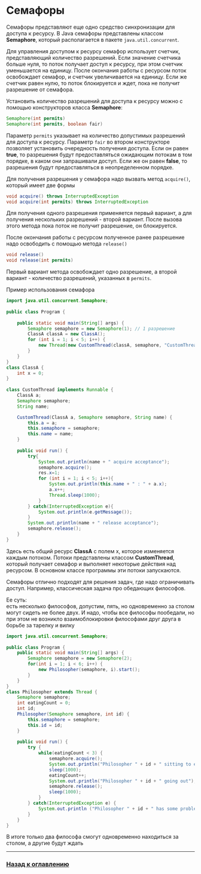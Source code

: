 # Семафоры

Семафоры представляют еще одно средство синхронизации для доступа к ресурсу.
В Java семафоры представлены классом **Semaphore**, который располагается в пакете `java.util.concurrent`.

Для управления доступом к ресурсу семафор использует счетчик, представляющий количество разрешений.
Если значение счетчика больше нуля, то поток получает доступ к ресурсу, при этом счетчик уменьшается на единицу.
После окончания работы с ресурсом поток освобождает семафор, и счетчик увеличивается на единицу.
Если же счетчик равен нулю, то поток блокируется и ждет, пока не получит разрешение от семафора.

Установить количество разрешений для доступа к ресурсу можно с помощью конструкторов класса **Semaphore**:

```java
Semaphore(int permits)
Semaphore(int permits, boolean fair)
```

Параметр `permits` указывает на количество допустимых разрешений для доступа к ресурсу.
Параметр `fair` во втором конструкторе позволяет установить очередность получения доступа.
Если он равен **true**, то разрешения будут предоставляться ожидающим потокам в том порядке, в каком они запрашивали доступ.
Если же он равен **false**, то разрешения будут предоставляться в неопределенном порядке.

Для получения разрешения у семафора надо вызвать метод `acquire()`, который имеет две формы

```java
void acquire() throws InterruptedException
void acquire(int permits) throws InterruptedException
```

Для получения одного разрешения применяется первый вариант, а для получения нескольких разрешений - второй вариант.
После вызова этого метода пока поток не получит разрешение, он блокируется.

После окончания работы с ресурсом полученное ранее разрешение надо освободить с помощью метода `release()`

```java
void release()
void release(int permits)
```

Первый вариант метода освобождает одно разрешение, а второй вариант - количество разрешений, указанных в `permits`.

Пример использования семафора

```java
import java.util.concurrent.Semaphore;
 
public class Program {
 
    public static void main(String[] args) {
        Semaphore semaphore = new Semaphore(1); // 1 разрешение
        ClassA classA = new ClassA();
        for (int i = 1; i < 5; i++) {
            new Thread(new CustomThread(classA, semaphore, "CustomThread " + i)).start();
        }
    }
}
class ClassA {
    int x = 0;  
}
 
class CustomThread implements Runnable {
    ClassA a;
    Semaphore semaphore;
    String name;

    CustomThread(ClassA a, Semaphore semaphore, String name) {
        this.a = a;
        this.semaphore = semaphore;
        this.name = name;
    }
      
    public void run() {
        try{
            System.out.println(name + " acquire acceptance");
            semaphore.acquire();
            res.x=1;
            for (int i = 1; i < 5; i++){
                System.out.println(this.name + " : " + a.x);
                a.x++;
                Thread.sleep(1000);
            }
        } catch(InterruptedException e){
            System.out.println(e.getMessage());
        }
        System.out.println(name + " release acceptance");
        semaphore.release();
    }
}
```

Здесь есть общий ресурс **ClassA** с полем x, которое изменяется каждым потоком.
Потоки представлены классом **CustomThread**, который получает семафор и выполняет некоторые действия над ресурсом. 
В основном классе программы эти потоки запускаются.

Семафоры отлично подходят для решения задач, где надо ограничивать доступ.
Например, классическая задача про обедающих философов.

Ее суть:  
есть несколько философов, допустим, пять, но одновременно за столом могут сидеть не более двух.
И надо, чтобы все философы пообедали, но при этом не возникло взаимоблокировки философами друг друга в борьбе за тарелку и вилку

```java
import java.util.concurrent.Semaphore;
 
public class Program {
    public static void main(String[] args) {
        Semaphore semaphore = new Semaphore(2);
        for(int i = 1; i < 6; i++) {
            new Philosopher(semaphore, i).start();
        }
    }
}
class Philosopher extends Thread {
    Semaphore semaphore;
    int eatingCount = 0;
    int id;
    Philosopher(Semaphore semaphore, int id) {
        this.semaphore = semaphore;
        this.id = id;
    }
     
    public void run() {
        try {
            while(eatingCount < 3) {
                semaphore.acquire(); 
                System.out.println("Philosopher " + id + " sitting to eat");
                sleep(1000);
                eatingCount++;
                System.out.println("Philosopher " + id + " going out");
                semaphore.release();
                sleep(1000);
            }
        } catch(InterruptedException e) {
            System.out.println ("Philosopher " + id + " has some problems");
        }
    }
}
```

В итоге только два философа смогут одновременно находиться за столом, а другие будут ждать

---

### [Назад к оглавлению](./README.md)